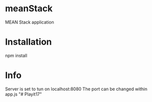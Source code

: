 # meanStack
MEAN Stack application 
# Installation
npm install

# Info
Server is set to tun on localhost:8080
The port can be changed within app.js
"# Playit17" 
